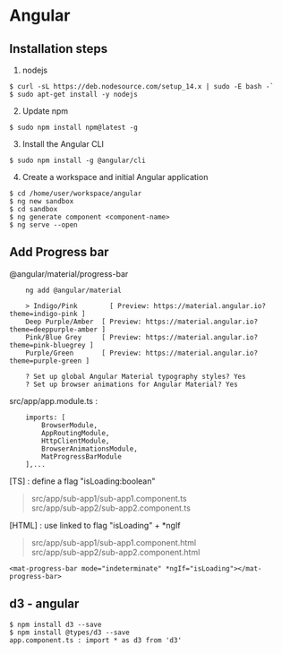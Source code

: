 # Angular

## Installation steps

1. nodejs
```
$ curl -sL https://deb.nodesource.com/setup_14.x | sudo -E bash -`
$ sudo apt-get install -y nodejs
```

2. Update npm

`$ sudo npm install npm@latest -g`

3. Install the Angular CLI

`$ sudo npm install -g @angular/cli`

4. Create a workspace and initial Angular application
```
$ cd /home/user/workspace/angular
$ ng new sandbox
$ cd sandbox
$ ng generate component <component-name>
$ ng serve --open
```

## Add Progress bar

@angular/material/progress-bar  
```
	ng add @angular/material

	> Indigo/Pink        [ Preview: https://material.angular.io?theme=indigo-pink ] 
	Deep Purple/Amber  [ Preview: https://material.angular.io?theme=deeppurple-amber ] 
	Pink/Blue Grey     [ Preview: https://material.angular.io?theme=pink-bluegrey ] 
	Purple/Green       [ Preview: https://material.angular.io?theme=purple-green ]

	? Set up global Angular Material typography styles? Yes
	? Set up browser animations for Angular Material? Yes
```
src/app/app.module.ts :  
```
	imports: [
		BrowserModule,
		AppRoutingModule,
		HttpClientModule,
		BrowserAnimationsModule,
		MatProgressBarModule
	],...
```
[TS] : define a flag "isLoading:boolean"  
	
 > src/app/sub-app1/sub-app1.component.ts  
 > src/app/sub-app2/sub-app2.component.ts  
	

[HTML] : use <map-progress-bar> linked to flag "isLoading" + *ngIf  

 > src/app/sub-app1/sub-app1.component.html  
 > src/app/sub-app2/sub-app2.component.html  
	
`<mat-progress-bar mode="indeterminate" *ngIf="isLoading"></mat-progress-bar>`   


## d3 - angular

```
$ npm install d3 --save
$ npm install @types/d3 --save
app.component.ts : import * as d3 from 'd3'
```
